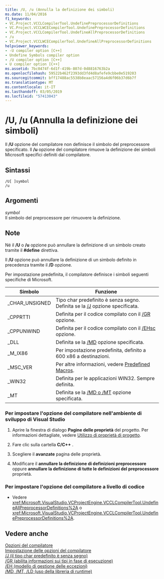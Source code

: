 ```yaml
---
title: /U, /u (Annulla la definizione dei simboli)
ms.date: 11/04/2016
f1_keywords:
- VC.Project.VCCLCompilerTool.UndefinePreprocessorDefinitions
- VC.Project.VCCLWCECompilerTool.UndefinePreprocessorDefinitions
- VC.Project.VCCLCompilerTool.UndefineAllPreprocessorDefinitions
- /u
- VC.Project.VCCLWCECompilerTool.UndefineAllPreprocessorDefinitions
helpviewer_keywords:
- -U compiler option [C++]
- Undefine Symbols compiler option
- /U compiler option [C++]
- U compiler option [C++]
ms.assetid: 7bc0474f-6d1f-419b-807d-0d8816763b2a
ms.openlocfilehash: 59522b462f2393dd3fd4d8afefe9cbbe0e519203
ms.sourcegitcommit: bff17488ac5538b8eaac57156a4d6f06b37d6b7f
ms.translationtype: MT
ms.contentlocale: it-IT
ms.lasthandoff: 03/05/2019
ms.locfileid: "57413043"
---
```

# <a name="u-u-undefine-symbols"></a>/U, /u (Annulla la definizione dei simboli)

Il **/U** opzione del compilatore non definisce il simbolo del preprocessore specificato. Il **/u** opzione del compilatore rimuove la definizione dei simboli Microsoft specifici definiti dal compilatore.

## <a name="syntax"></a>Sintassi

```
/U[ ]symbol
/u
```

## <a name="arguments"></a>Argomenti

*symbol*<br/>
Il simbolo del preprocessore per rimuovere la definizione.

## <a name="remarks"></a>Note

Né il **/U** o **/u** opzione può annullare la definizione di un simbolo creato tramite il **#define** direttiva.

Il **/U** opzione può annullare la definizione di un simbolo definito in precedenza tramite il **/D** opzione.

Per impostazione predefinita, il compilatore definisce i simboli seguenti specifiche di Microsoft.

|Simbolo|Funzione|
|------------|--------------|
|_CHAR_UNSIGNED|Tipo char predefinito è senza segno. Definita se la [/J](../../build/reference/j-default-char-type-is-unsigned.md) opzione specificata.|
|_CPPRTTI|Definita per il codice compilato con il [/GR](../../build/reference/gr-enable-run-time-type-information.md) opzione.|
|_CPPUNWIND|Definita per il codice compilato con il [/EHsc](../../build/reference/eh-exception-handling-model.md) opzione.|
|_DLL|Definita se la [/MD](../../build/reference/md-mt-ld-use-run-time-library.md) opzione specificata.|
|_M_IX86|Per impostazione predefinita, definito a 600 x86 a destinazioni.|
|_MSC_VER|Per altre informazioni, vedere [Predefined Macros](../../preprocessor/predefined-macros.md).|
|_WIN32|Definita per le applicazioni WIN32. Sempre definita.|
|_MT|Definita se la [/MD o /MT](../../build/reference/md-mt-ld-use-run-time-library.md) opzione specificata.|

### <a name="to-set-this-compiler-option-in-the-visual-studio-development-environment"></a>Per impostare l'opzione del compilatore nell'ambiente di sviluppo di Visual Studio

1. Aprire la finestra di dialogo **Pagine delle proprietà** del progetto. Per informazioni dettagliate, vedere [Utilizzo di proprietà di progetto](../../ide/working-with-project-properties.md).

1. Fare clic sulla cartella **C/C++** .

1. Scegliere il **avanzate** pagina delle proprietà.

1. Modificare il **annullare la definizione di definizioni preprocessore** oppure **annullare la definizione di tutte le definizioni del preprocessore** proprietà.

### <a name="to-set-this-compiler-option-programmatically"></a>Per impostare l'opzione del compilatore a livello di codice

- Vedere <xref:Microsoft.VisualStudio.VCProjectEngine.VCCLCompilerTool.UndefineAllPreprocessorDefinitions%2A> o <xref:Microsoft.VisualStudio.VCProjectEngine.VCCLCompilerTool.UndefinePreprocessorDefinitions%2A>.

## <a name="see-also"></a>Vedere anche

[Opzioni del compilatore](../../build/reference/compiler-options.md)<br/>
[Impostazione delle opzioni del compilatore](../../build/reference/setting-compiler-options.md)<br/>
[/J (il tipo char predefinito è senza segno)](../../build/reference/j-default-char-type-is-unsigned.md)<br/>
[/GR (abilita informazioni sui tipi in fase di esecuzione)](../../build/reference/gr-enable-run-time-type-information.md)<br/>
[/EH (modello di gestione delle eccezioni)](../../build/reference/eh-exception-handling-model.md)<br/>
[/MD, /MT, /LD (uso della libreria di runtime)](../../build/reference/md-mt-ld-use-run-time-library.md)
